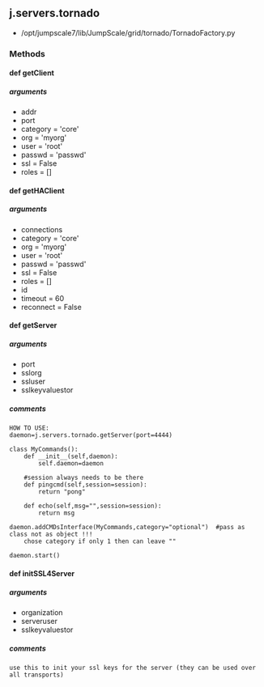 <!-- toc -->
## j.servers.tornado

- /opt/jumpscale7/lib/JumpScale/grid/tornado/TornadoFactory.py

### Methods

#### def getClient 

##### arguments

- addr
- port
- category = 'core'
- org = 'myorg'
- user = 'root'
- passwd = 'passwd'
- ssl = False
- roles = []

#### def getHAClient 

##### arguments

- connections
- category = 'core'
- org = 'myorg'
- user = 'root'
- passwd = 'passwd'
- ssl = False
- roles = []
- id
- timeout = 60
- reconnect = False

#### def getServer 

##### arguments

- port
- sslorg
- ssluser
- sslkeyvaluestor

##### comments

```
HOW TO USE:
daemon=j.servers.tornado.getServer(port=4444)

class MyCommands():
    def __init__(self,daemon):
        self.daemon=daemon

    #session always needs to be there
    def pingcmd(self,session=session):
        return "pong"

    def echo(self,msg="",session=session):
        return msg

daemon.addCMDsInterface(MyCommands,category="optional")  #pass as class not as object !!!
    chose category if only 1 then can leave ""

daemon.start()

```

#### def initSSL4Server 

##### arguments

- organization
- serveruser
- sslkeyvaluestor

##### comments

```
use this to init your ssl keys for the server (they can be used over all transports)

```


